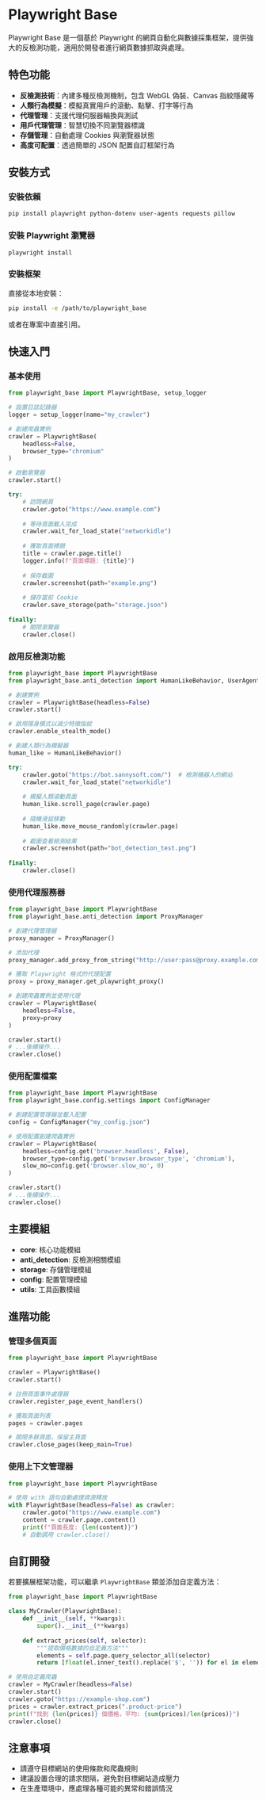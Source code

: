 # Playwright Base

Playwright Base 是一個基於 Playwright 的網頁自動化與數據採集框架，提供強大的反檢測功能，適用於開發者進行網頁數據抓取與處理。

## 特色功能

- **反檢測技術**：內建多種反檢測機制，包含 WebGL 偽裝、Canvas 指紋隱藏等
- **人類行為模擬**：模擬真實用戶的滾動、點擊、打字等行為
- **代理管理**：支援代理伺服器輪換與測試
- **用戶代理管理**：智慧切換不同瀏覽器標識
- **存儲管理**：自動處理 Cookies 與瀏覽器狀態
- **高度可配置**：透過簡單的 JSON 配置自訂框架行為

## 安裝方式

### 安裝依賴

```bash
pip install playwright python-dotenv user-agents requests pillow
```

### 安裝 Playwright 瀏覽器

```bash
playwright install
```

### 安裝框架

直接從本地安裝：

```bash
pip install -e /path/to/playwright_base
```

或者在專案中直接引用。

## 快速入門

### 基本使用

```python
from playwright_base import PlaywrightBase, setup_logger

# 設置日誌記錄器
logger = setup_logger(name="my_crawler")

# 創建爬蟲實例
crawler = PlaywrightBase(
    headless=False,
    browser_type="chromium"
)

# 啟動瀏覽器
crawler.start()

try:
    # 訪問網頁
    crawler.goto("https://www.example.com")
    
    # 等待頁面載入完成
    crawler.wait_for_load_state("networkidle")
    
    # 獲取頁面標題
    title = crawler.page.title()
    logger.info(f"頁面標題: {title}")
    
    # 保存截圖
    crawler.screenshot(path="example.png")
    
    # 儲存當前 Cookie
    crawler.save_storage(path="storage.json")
    
finally:
    # 關閉瀏覽器
    crawler.close()
```

### 啟用反檢測功能

```python
from playwright_base import PlaywrightBase
from playwright_base.anti_detection import HumanLikeBehavior, UserAgentManager

# 創建實例
crawler = PlaywrightBase(headless=False)
crawler.start()

# 啟用隱身模式以減少特徵指紋
crawler.enable_stealth_mode()

# 創建人類行為模擬器
human_like = HumanLikeBehavior()

try:
    crawler.goto("https://bot.sannysoft.com/")  # 檢測機器人的網站
    crawler.wait_for_load_state("networkidle")
    
    # 模擬人類滾動頁面
    human_like.scroll_page(crawler.page)
    
    # 隨機滑鼠移動
    human_like.move_mouse_randomly(crawler.page)
    
    # 截圖查看檢測結果
    crawler.screenshot(path="bot_detection_test.png")
    
finally:
    crawler.close()
```

### 使用代理服務器

```python
from playwright_base import PlaywrightBase
from playwright_base.anti_detection import ProxyManager

# 創建代理管理器
proxy_manager = ProxyManager()

# 添加代理
proxy_manager.add_proxy_from_string("http://user:pass@proxy.example.com:8080")

# 獲取 Playwright 格式的代理配置
proxy = proxy_manager.get_playwright_proxy()

# 創建爬蟲實例並使用代理
crawler = PlaywrightBase(
    headless=False,
    proxy=proxy
)

crawler.start()
# ...後續操作...
crawler.close()
```

### 使用配置檔案

```python
from playwright_base import PlaywrightBase
from playwright_base.config.settings import ConfigManager

# 創建配置管理器並載入配置
config = ConfigManager("my_config.json")

# 使用配置創建爬蟲實例
crawler = PlaywrightBase(
    headless=config.get('browser.headless', False),
    browser_type=config.get('browser.browser_type', 'chromium'),
    slow_mo=config.get('browser.slow_mo', 0)
)

crawler.start()
# ...後續操作...
crawler.close()
```

## 主要模組

- **core**: 核心功能模組
- **anti_detection**: 反檢測相關模組
- **storage**: 存儲管理模組
- **config**: 配置管理模組
- **utils**: 工具函數模組

## 進階功能

### 管理多個頁面

```python
from playwright_base import PlaywrightBase

crawler = PlaywrightBase()
crawler.start()

# 註冊頁面事件處理器
crawler.register_page_event_handlers()

# 獲取頁面列表
pages = crawler.pages

# 關閉多餘頁面，保留主頁面
crawler.close_pages(keep_main=True)
```

### 使用上下文管理器

```python
from playwright_base import PlaywrightBase

# 使用 with 語句自動處理資源釋放
with PlaywrightBase(headless=False) as crawler:
    crawler.goto("https://www.example.com")
    content = crawler.page.content()
    print(f"頁面長度: {len(content)}")
    # 自動調用 crawler.close()
```

## 自訂開發

若要擴展框架功能，可以繼承 `PlaywrightBase` 類並添加自定義方法：

```python
from playwright_base import PlaywrightBase

class MyCrawler(PlaywrightBase):
    def __init__(self, **kwargs):
        super().__init__(**kwargs)
        
    def extract_prices(self, selector):
        """提取價格數據的自定義方法"""
        elements = self.page.query_selector_all(selector)
        return [float(el.inner_text().replace('$', '')) for el in elements]

# 使用自定義爬蟲
crawler = MyCrawler(headless=False)
crawler.start()
crawler.goto("https://example-shop.com")
prices = crawler.extract_prices(".product-price")
print(f"找到 {len(prices)} 個價格，平均: {sum(prices)/len(prices)}")
crawler.close()
```

## 注意事項

- 請遵守目標網站的使用條款和爬蟲規則
- 建議設置合理的請求間隔，避免對目標網站造成壓力
- 在生產環境中，應處理各種可能的異常和錯誤情況